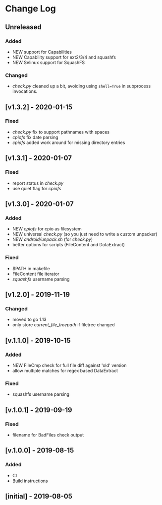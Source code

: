 # Change Log
<!---
Always update Version in Makefile
-->

## Unreleased

### Added
- NEW support for Capabilities
- NEW Capability support for ext2/3/4 and squashfs
- NEW Selinux support for SquashFS

### Changed
- _check.py_ cleaned up a bit, avoiding using `shell=True` in subprocess invocations.

## [v1.3.2] - 2020-01-15

### Fixed
- _check.py_ fix to support pathnames with spaces
- _cpiofs_ fix date parsing
- _cpiofs_ added work around for missing directory entries

## [v1.3.1] - 2020-01-07

### Fixed
- report status in _check.py_
- use quiet flag for _cpiofs_

## [v1.3.0] - 2020-01-07

### Added
- NEW _cpiofs_ for cpio as filesystem
- NEW universal _check.py_ (so you just need to write a custom unpacker)
- NEW _android/unpack.sh_ (for _check.py_)
- better options for scripts (FileContent and DataExtract)

### Fixed
- $PATH in makefile
- FileContent file iterator
- _squashfs_ username parsing

## [v1.2.0] - 2019-11-19

### Changed
- moved to go 1.13
- only store _current_file_treepath_ if filetree changed

## [v.1.1.0] - 2019-10-15

### Added
- NEW FileCmp check for full file diff against 'old' version
- allow multiple matches for regex based DataExtract

### Fixed
- squashfs username parsing

## [v.1.0.1] - 2019-09-19

### Fixed
- filename for BadFiles check output

## [v.1.0.0] - 2019-08-15

### Added
- CI
- Build instructions

## [initial] - 2019-08-05
